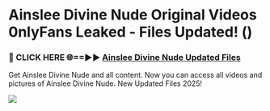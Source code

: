 # Ainslee Divine Nude Original Videos 0nlyFans Leaked - Files Updated! ()

<h3>🔴 CLICK HERE 🌐==►► <a href="https://tinyurl.com/2p9ay9w9" rel="nofollow">Ainslee Divine Nude Updated Files</a></h3>

Get Ainslee Divine Nude and all content. Now you can access all videos and pictures of Ainslee Divine Nude. New Updated Files 2025!

[![](https://i.imgur.com/KQgVmj3.gif)](https://tinyurl.com/2p9ay9w9)
